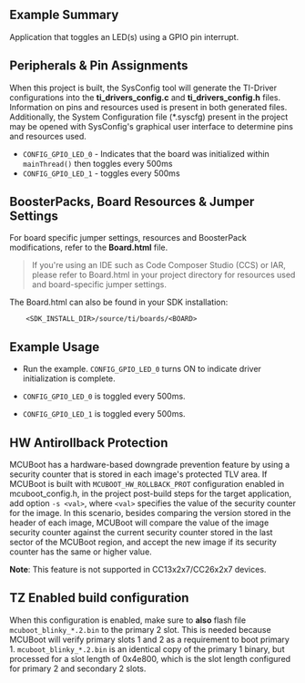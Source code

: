 ## Example Summary

Application that toggles an LED(s) using a GPIO pin interrupt.

## Peripherals & Pin Assignments

When this project is built, the SysConfig tool will generate the TI-Driver
configurations into the __ti_drivers_config.c__ and __ti_drivers_config.h__
files. Information on pins and resources used is present in both generated
files. Additionally, the System Configuration file (\*.syscfg) present in the
project may be opened with SysConfig's graphical user interface to determine
pins and resources used.

* `CONFIG_GPIO_LED_0` - Indicates that the board was initialized within
`mainThread()` then toggles every 500ms
* `CONFIG_GPIO_LED_1` - toggles every 500ms

## BoosterPacks, Board Resources & Jumper Settings

For board specific jumper settings, resources and BoosterPack modifications,
refer to the __Board.html__ file.

> If you're using an IDE such as Code Composer Studio (CCS) or IAR, please
refer to Board.html in your project directory for resources used and
board-specific jumper settings.

The Board.html can also be found in your SDK installation:

        <SDK_INSTALL_DIR>/source/ti/boards/<BOARD>

## Example Usage

* Run the example. `CONFIG_GPIO_LED_0` turns ON to indicate driver
initialization is complete.

* `CONFIG_GPIO_LED_0` is toggled every 500ms.
* `CONFIG_GPIO_LED_1` is toggled every 500ms.

## HW Antirollback Protection

MCUBoot has a hardware-based downgrade prevention feature by using a security counter that is stored in each image's protected TLV area. If MCUBoot is built with `MCUBOOT_HW_ROLLBACK_PROT` configuration enabled
in mcuboot_config.h, in the project post-build steps for the target application, add option `-s <val>`, where `<val>` specifies the value of the security counter for the image. In this scenario, besides comparing 
the version stored in the header of each image, MCUBoot will compare the value of the image security counter against the current security counter stored in the last sector of the MCUBoot region, and accept the new 
image if its security counter has the same or higher value.</br>

**Note**: This feature is not supported in CC13x2x7/CC26x2x7 devices.

## TZ Enabled build configuration

When this configuration is enabled, make sure to **also** flash file `mcuboot_blinky_*.2.bin` to the primary 2 slot. This is needed because MCUBoot will verify primary slots 1 and 2 as a requirement to boot primary 1. `mcuboot_blinky_*.2.bin` is an identical copy of the primary 1 binary, but processed for a slot length of 0x4e800, which is the slot length configured for primary 2 and secondary 2 slots.

